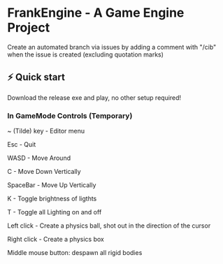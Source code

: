 # FrankEngine - A Game Engine Project
Create an automated branch via issues by adding a comment with "/cib" when the issue is created (excluding quotation marks)

## ⚡️ Quick start
Download the release exe and play, no other setup required!


### In GameMode Controls (Temporary)

~ (Tilde) key - Editor menu

Esc - Quit

WASD - Move Around

C - Move Down Vertically

SpaceBar - Move Up Vertically

K - Toggle brightness of ligthts

T - Toggle all Lighting on and off

Left click - Create a physics ball, shot out in the direction of the cursor

Right click - Create a physics box

Middle mouse button: despawn all rigid bodies 


